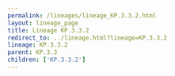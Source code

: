 ```yaml
---
permalink: /lineages/lineage_KP.3.3.2.html
layout: lineage_page
title: Lineage KP.3.3.2
redirect_to: ../lineage.html?lineage=KP.3.3.2
lineage: KP.3.3.2
parent: KP.3.3
children: ['KP.3.3.2']
---
```

